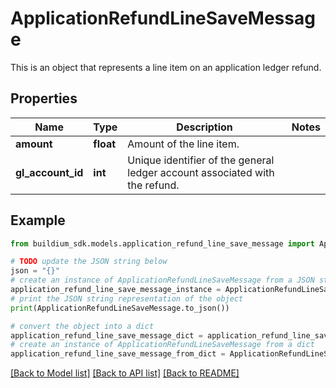 # ApplicationRefundLineSaveMessage

This is an object that represents a line item on an application ledger refund.

## Properties

Name | Type | Description | Notes
------------ | ------------- | ------------- | -------------
**amount** | **float** | Amount of the line item. | 
**gl_account_id** | **int** | Unique identifier of the general ledger account associated with the refund. | 

## Example

```python
from buildium_sdk.models.application_refund_line_save_message import ApplicationRefundLineSaveMessage

# TODO update the JSON string below
json = "{}"
# create an instance of ApplicationRefundLineSaveMessage from a JSON string
application_refund_line_save_message_instance = ApplicationRefundLineSaveMessage.from_json(json)
# print the JSON string representation of the object
print(ApplicationRefundLineSaveMessage.to_json())

# convert the object into a dict
application_refund_line_save_message_dict = application_refund_line_save_message_instance.to_dict()
# create an instance of ApplicationRefundLineSaveMessage from a dict
application_refund_line_save_message_from_dict = ApplicationRefundLineSaveMessage.from_dict(application_refund_line_save_message_dict)
```
[[Back to Model list]](../README.md#documentation-for-models) [[Back to API list]](../README.md#documentation-for-api-endpoints) [[Back to README]](../README.md)


